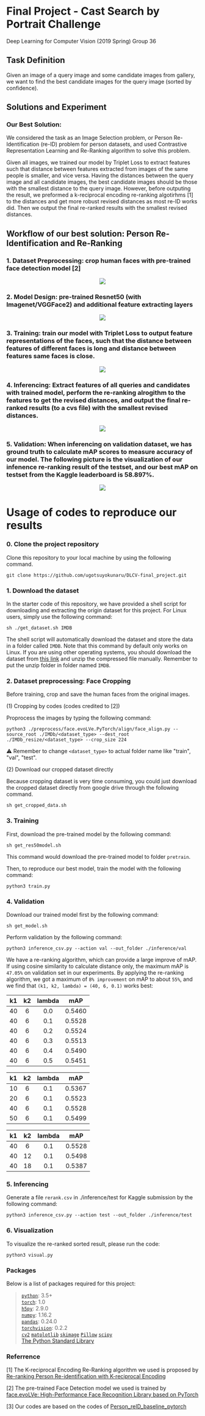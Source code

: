 # Final Project - Cast Search by Portrait Challenge
Deep Learning for Computer Vision (2019 Spring) Group 36  

## Task Definition
Given an image of a query image and some candidate images from gallery, we want to find the best candidate images for the query image (sorted by confidence).

## Solutions and Experiment
### Our Best Solution: 
We considered the task as an Image Selection problem, or Person Re-Identification (re-ID) problem for person datasets, and used Contrastive Representation Learning and Re-Ranking algorithm to solve this problem. 

Given all images, we trained our model by Triplet Loss to extract features such that distance between features extracted from images of the same people is smaller, and vice versa. Having the distances between the query image and all candidate images, the best candidate images should be those with the smallest distance to the query image. However, before outputing the result, we preformed a k-reciprocal encoding re-ranking algotirhms [1] to the distances and get more robust revised distances as most re-ID works did. Then we output the final re-ranked results with the smallest revised distances.

## Workflow of our best solution: Person Re-Identification and Re-Ranking

### 1. Dataset Preprocessing: crop human faces with pre-trained face detection model [2]
<p align="center">
  <img src="./src/preprocess.PNG">
</p>

### 2. Model Design: pre-trained Resnet50 (with Imagenet/VGGFace2) and additional feature extracting layers
<p align="center">
  <img src="./src/model.PNG">
</p>

### 3. Training: train our model with Triplet Loss to output feature representations of the faces, such that the distance between features of different faces is long and distance between features same faces is close.
<p align="center">
  <img src="./src/loss_function.PNG">
</p>

### 4. Inferencing: Extract features of all queries and candidates with trained model, perform the re-ranking alrogithm to the features to get the revised distances, and output the final re-ranked results (to a cvs file) with the smallest revised distances.
<!-- calculate distance between all queries and candidates with either cosine similarity function or re-ranking function. Output the ranking order as csv format finally. -->
<p align="center">
  <img src="./src/rerank.PNG">
</p>

### 5. Validation: When inferencing on validation dataset, we has ground truth to calculate mAP scores to measure accuracy of our model. The following picture is the visualization of our infenence re-ranking result of the testset, and our best mAP on testset from the Kaggle leaderboard is 58.897%.
<p align="center">
  <img src="./src/result.PNG">
</p>


# Usage of codes to reproduce our results
### 0. Clone the project repository
Clone this repository to your local machine by using the following command.

    git clone https://github.com/ugotsuyokunaru/DLCV-final_project.git

### 1. Download the dataset
In the starter code of this repository, we have provided a shell script for downloading and extracting the origin dataset for this project. For Linux users, simply use the following command:

    sh ./get_dataset.sh IMDB

The shell script will automatically download the dataset and store the data in a folder called `IMDB`. Note that this command by default only works on Linux. If you are using other operating systems, you should download the dataset from [this link](https://drive.google.com/drive/folders/1GItzg9wJBiPFrDPBUXQdZgs1ac0Wwbju?usp=sharing
) and unzip the compressed file manually. Remember to put the unzip folder in folder named `IMDB`.

### 2. Dataset preprocessing: Face Cropping
Before training, crop and save the human faces from the original images.  

(1) Cropping by codes (codes credited to [2])

Proprocess the images by typing the following command:

    python3 ./preprocess/face.evoLVe.PyTorch/align/face_align.py --source_root ./IMDb/<dataset_type> --dest_root ./IMDb_resize/<dataset_type> --crop_size 224

⚠️ Remember to change `<dataset_type>` to actual folder name like "train", "val", "test".

(2) Download our cropped dataset directly 

Because cropping dataset is very time consuming, you could just download the cropped dataset directly from google drive through the following command.

    sh get_cropped_data.sh

<!-- Shell script has to makedir ./IMDb_resize/ folder, unzip the zip files, and remove the zip files. -->

### 3. Training
First, download the pre-trained model by the following command:

    sh get_res50model.sh

This command would download the pre-trained model to folder `pretrain`.

Then, to reproduce our best model, train the model with the following command:
  
    python3 train.py

### 4. Validation

Download our trained model first by the following command:
  
    sh get_model.sh

Perform validation by the following command:

    python3 inference_csv.py --action val --out_folder ./inference/val

We have a re-ranking algorithm, which can provide a large improve of mAP. If using cosine similarity to calculate distance only, the maximum mAP is `47.05%` on validation set in our experiments. By applying the re-ranking algorithm, we got a maximum of `8% improvement` on mAP to about `55%`, and we find that `(k1, k2, lambda) = (40, 6, 0.1)` works best:

|  k1   |  k2   | lambda |  mAP   |
| :---: | :---: | :----: | :----: |
|  40   |   6   |  0.0   | 0.5460 |
|  40   |   6   |  0.1   | 0.5528 |
|  40   |   6   |  0.2   | 0.5524 |
|  40   |   6   |  0.3   | 0.5513 |
|  40   |   6   |  0.4   | 0.5490 |
|  40   |   6   |  0.5   | 0.5451 |

|  k1   |  k2   | lambda |  mAP   |
| :---: | :---: | :----: | :----: |
|  10   |   6   |  0.1   | 0.5367 |
|  20   |   6   |  0.1   | 0.5523 |
|  40   |   6   |  0.1   | 0.5528 |
|  50   |   6   |  0.1   | 0.5499 |

|  k1   |  k2   | lambda |  mAP   |
| :---: | :---: | :----: | :----: |
|  40   |   6   |  0.1   | 0.5528 |
|  40   |  12   |  0.1   | 0.5498 |
|  40   |  18   |  0.1   | 0.5387 |

### 5. Inferencing

Generate a file `rerank.csv` in ./inference/test for Kaggle submission by the following command:

    python3 inference_csv.py --action test --out_folder ./inference/test

### 6. Visualization

To visualize the re-ranked sorted result, please run the code:

    python3 visual.py

### Packages
Below is a list of packages required for this project:

> [`python`](https://www.python.org/): 3.5+  
> [`torch`](https://pytorch.org/): 1.0  
> [`h5py`](https://www.h5py.org/): 2.9.0  
> [`numpy`](http://www.numpy.org/): 1.16.2  
> [`pandas`](https://pandas.pydata.org/): 0.24.0  
> [`torchvision`](https://pypi.org/project/torchvision/): 0.2.2  
> [`cv2`](https://pypi.org/project/opencv-python/)
> [`matplotlib`](https://matplotlib.org/)
> [`skimage`](https://scikit-image.org/)
> [`Pillow`](https://pillow.readthedocs.io/en/stable/)
> [`scipy`](https://www.scipy.org/)  
> [The Python Standard Library](https://docs.python.org/3/library/)

<!-- Note that using packages with different versions will very likely lead to compatibility issues, so make sure that you install the correct version if one is specified above. -->

### Referrence

[1] The K-reciprocal Encoding Re-Ranking algorithm we used is proposed by [Re-ranking Person Re-identification with K-reciprocal Encoding](http://openaccess.thecvf.com/content_cvpr_2017/papersZhong_Re-Ranking_Person_Re-Identification_CVPR_2017_paper.pdf)

[2] The pre-trained Face Detection model we used is trained by [face.evoLVe: High-Performance Face Recognition Library based on PyTorch](https://github.com/ZhaoJ9014/face.evoLVe.PyTorch)

[3] Our codes are based on the codes of [Person_reID_baseline_pytorch](https://github.com/layumi/Person_reID_baseline_pytorch)